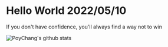 # Hello World 2022/05/10

If you don't have confidence, you'll always find a way not to win

![PoyChang's github stats](https://github-readme-stats.vercel.app/api?username=poychang&show_icons=true&theme=dracula)

